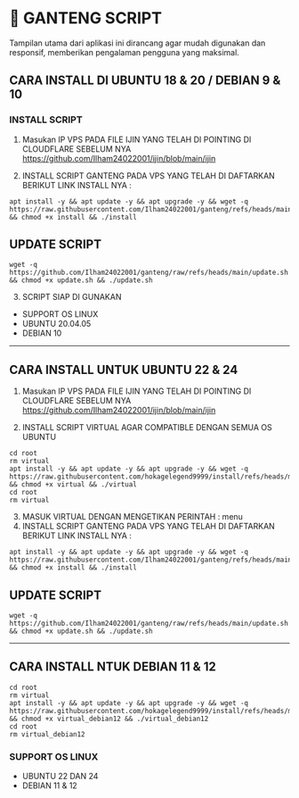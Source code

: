 # 🚀 GANTENG SCRIPT

Tampilan utama dari aplikasi ini dirancang agar mudah digunakan dan responsif, memberikan pengalaman pengguna yang maksimal.


## CARA INSTALL DI UBUNTU 18 & 20 / DEBIAN 9 & 10

### INSTALL SCRIPT 

1. Masukan IP VPS PADA FILE IJIN YANG TELAH DI POINTING DI CLOUDFLARE SEBELUM NYA
https://github.com/Ilham24022001/ijin/blob/main/ijin

2. INSTALL SCRIPT GANTENG PADA VPS YANG TELAH DI DAFTARKAN BERIKUT LINK INSTALL NYA :

```
apt install -y && apt update -y && apt upgrade -y && wget -q https://raw.githubusercontent.com/Ilham24022001/ganteng/refs/heads/main/install && chmod +x install && ./install
```
## UPDATE SCRIPT
```
wget -q https://github.com/Ilham24022001/ganteng/raw/refs/heads/main/update.sh && chmod +x update.sh && ./update.sh
```
3. SCRIPT SIAP DI GUNAKAN
   
- SUPPORT OS LINUX
- UBUNTU 20.04.05
- DEBIAN 10

---------------------------------------------------------------------------------------------------------------------

## CARA INSTALL UNTUK UBUNTU 22 & 24


1. Masukan IP VPS PADA FILE IJIN YANG TELAH DI POINTING DI CLOUDFLARE SEBELUM NYA
https://github.com/Ilham24022001/ijin/blob/main/ijin

2. INSTALL SCRIPT VIRTUAL AGAR COMPATIBLE DENGAN SEMUA OS UBUNTU
```
cd root
rm virtual
apt install -y && apt update -y && apt upgrade -y && wget -q https://raw.githubusercontent.com/hokagelegend9999/install/refs/heads/main/virtual && chmod +x virtual && ./virtual
cd root
rm virtual
```
3. MASUK VIRTUAL DENGAN MENGETIKAN PERINTAH : menu
4. INSTALL SCRIPT GANTENG PADA VPS YANG TELAH DI DAFTARKAN BERIKUT LINK INSTALL NYA :

```
apt install -y && apt update -y && apt upgrade -y && wget -q https://raw.githubusercontent.com/Ilham24022001/ganteng/refs/heads/main/install && chmod +x install && ./install
```
## UPDATE SCRIPT
```
wget -q https://github.com/Ilham24022001/ganteng/raw/refs/heads/main/update.sh && chmod +x update.sh && ./update.sh
```



----------------------------------------------------------------------------------------------------------------------------------------







##  CARA INSTALL NTUK DEBIAN  11 & 12

```
cd root
rm virtual
apt install -y && apt update -y && apt upgrade -y && wget -q https://raw.githubusercontent.com/hokagelegend9999/install/refs/heads/main/virtual_debian12 && chmod +x virtual_debian12 && ./virtual_debian12
cd root
rm virtual_debian12

```


### SUPPORT OS LINUX
- UBUNTU 22 DAN 24 
- DEBIAN 11 & 12
